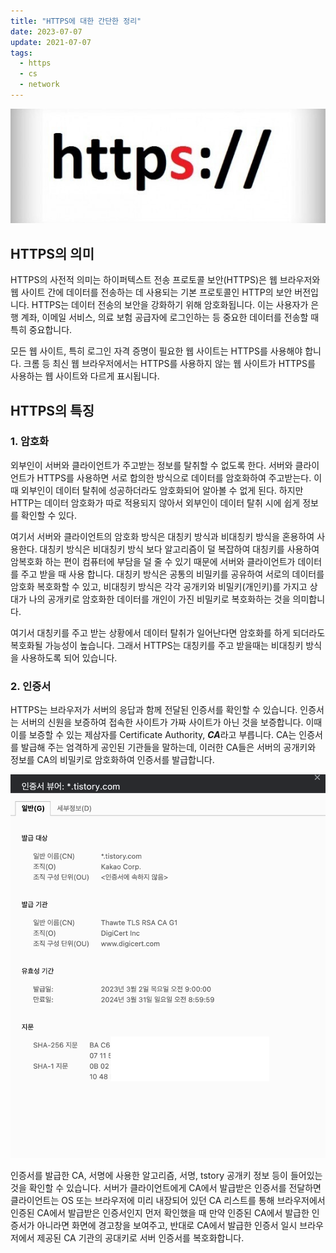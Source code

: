 ```yaml
---
title: "HTTPS에 대한 간단한 정리"
date: 2023-07-07
update: 2021-07-07
tags:
  - https
  - cs
  - network
---
```


![](1.jpeg)

## HTTPS의 의미

HTTPS의 사전적 의미는 하이퍼텍스트 전송 프로토콜 보안(HTTPS)은 웹 브라우저와 웹 사이트 간에 데이터를 전송하는 데 사용되는 기본 프로토콜인 HTTP의 보안 버전입니다. HTTPS는 데이터 전송의 보안을 강화하기 위해 암호화됩니다. 이는 사용자가 은행 계좌, 이메일 서비스, 의료 보험 공급자에 로그인하는 등 중요한 데이터를 전송할 때 특히 중요합니다.

모든 웹 사이트, 특히 로그인 자격 증명이 필요한 웹 사이트는 HTTPS를 사용해야 합니다. 크롬 등 최신 웹 브라우저에서는 HTTPS를 사용하지 않는 웹 사이트가 HTTPS를 사용하는 웹 사이트와 다르게 표시됩니다.

## HTTPS의 특징

### 1. 암호화

외부인이 서버와 클라이언트가 주고받는 정보를 탈취할 수 없도록 한다. 서버와 클라이언트가 HTTPS를 사용하면 서로 합의한 방식으로 데이터를 암호화하여 주고받는다. 이때 외부인이 데이터 탈취에 성공하더라도 암호화되어 알아볼 수 없게 된다. 하지만 HTTP는 데이터 암호화가 따로 적용되지 않아서 외부인이 데이터 탈취 시에 쉽게 정보를 확인할 수 있다.

여기서 서버와 클라이언트의 암호화 방식은 대칭키 방식과 비대칭키 방식을 혼용하여 사용한다. 대칭키 방식은 비대칭키 방식 보다 알고리즘이 덜 복잡하여 대칭키를 사용하여 암복호화 하는 편이 컴퓨터에 부담을 덜 줄 수 있기 때문에 서버와 클라이언트가 데이터를 주고 받을 때 사용 합니다. 대칭키 방식은 공통의 비밀키를 공유하여 서로의 데이터를 암호화 복호화할 수 있고, 비대칭키 방식은 각각 공개키와 비밀키(개인키)를 가지고 상대가 나의 공개키로 암호화한 데이터를 개인이 가진 비밀키로 복호화하는 것을 의미합니다.

여기서 대칭키를 주고 받는 상황에서 데이터 탈취가 일어난다면 암호화를 하게 되더라도 복호화될 가능성이 높습니다. 그래서 HTTPS는 대칭키를 주고 받을때는 비대칭키 방식을 사용하도록 되어 있습니다.

### 2. 인증서

HTTPS는 브라우저가 서버의 응답과 함께 전달된 인증서를 확인할 수 있습니다. 인증서는 서버의 신원을 보증하여 접속한 사이트가 가짜 사이트가 아닌 것을 보증합니다. 이때 이를 보증할 수 있는 제삼자를 Certificate Authority, ***CA***라고 부릅니다.
CA는 인증서를 발급해 주는 엄격하게 공인된 기관들을 말하는데,  이러한 CA들은 서버의 공개키와 정보를 CA의 비밀키로 암호화하여 인증서를 발급합니다.

![tistory의 인증서](2.png)

인증서를 발급한 CA, 서명에 사용한 알고리즘, 서명, tstory 공개키 정보 등이 들어있는 것을 확인할 수 있습니다.
서버가 클라이언트에게 CA에서 발급받은 인증서를 전달하면 클라이언트는 OS 또는 브라우저에 미리 내장되어 있던 CA 리스트를 통해 브라우저에서 인증된 CA에서 발급받은 인증서인지 먼저 확인했을 때  만약 인증된 CA에서 발급한 인증서가 아니라면 화면에 경고창을 보여주고, 반대로 CA에서 발급한 인증서 일시 브라우저에서 제공된 CA 기관의 공대키로 서버 인증서를 복호화합니다.